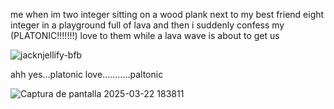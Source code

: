 me when im two integer sitting on a wood plank next to my best friend eight integer in a playground full of lava and then i suddenly confess my (PLATONIC!!!!!!!) love to them while a lava wave is about to get us

![jacknjellify-bfb](https://github.com/user-attachments/assets/f9889104-9af4-4953-b99c-885e06f251c9)

ahh yes...platonic love...........paltonic

![Captura de pantalla 2025-03-22 183811](https://github.com/user-attachments/assets/c821687e-2f2d-4dca-83c9-0efadd03f7cb)
